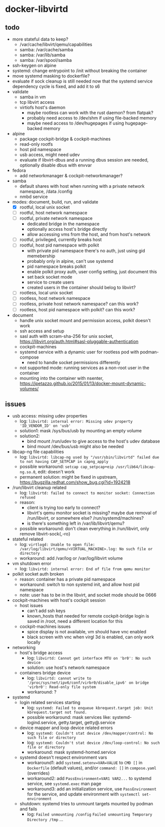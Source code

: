 # docker-libvirtd

## todo
* more stateful data to keep?
  * /var/cache/libvirt/qemu/capabilities
  * samba: /var/cache/samba
  * samba: /var/lib/samba
  * samba: /var/spool/samba
* ssh-keygen on alpine
* systemd: change entrypoint to /init without breaking the container
* move systemd masking to dockerfile?
* evaluate if sock cleanup is still needed now that the systemd service dependency cycle is fixed, and add it to s6
* validate
  * samba in vm
  * tcp libvirt access
  * virtiofs host's daemon
    * maybe rootless can work with the rust daemon? from flatpak?
    * probably need access to /dev/shm if using file-backed memory
    * maybe need access to /dev/hugepages if using hugepage-backed memory
* alpine
  * package cockpit-bridge & cockpit-machines
  * read-only rootfs
  * host pid namespace
  * usb access, might need udev
  * evaluate if libvirt-dbus and a running dbus session are needed, optionally disable dbus with envvar
* fedora
  * add networkmanager & cockpit-networkmanager?
* samba
  * default shares with host when running with a private network namespace, /data /config
  * nmbd service
* modes: document, build, run, and validate
  * [x] rootful, local unix socket
  * [ ] rootful, host network namespace
  * [ ] rootful, private network namespace
    * dedicated bridge in the namespace
    * optionally access host's bridge directly
    * allow accessing vms from the host, and from host's network
  * [ ] rootful, privileged, currently breaks host
  * [ ] rootful, host pid namespace with polkit
    * with private pid namespace there's no auth, just using gid memebership
    * probably only in alpine, can't use systemd
    * pid namespace breaks polkit
    * enable polkit proxy auth, user config setting, just document this
    * set back socket mode
    * service to create users
    * created users in the container should belog to libvirt?
  * [ ] rootless, local unix socket
  * [ ] rootless, host network namespace
  * [ ] rootless, private host network namespace? can this work?
  * [ ] rootless, host pid namespace with polkit? can this work?
* document
  * handle unix socket mount and permission access, polkit doesn't work
  * ssh access and setup
  * sasl auth with scram-sha-256 for unix socket, https://libvirt.org/auth.html#sasl-pluggable-authentication
  * cockpit-machines
  * systemd service with a dynamic user for rootless pod with podman-compose
    * need to handle socket permissions differently
  * not supported mode: running services as a non-root user in the container
  * mounting into the container with nsenter, https://jpetazzo.github.io/2015/01/13/docker-mount-dynamic-volumes/

## issues
* usb access: missing udev properties
  * log: `libvirtd: internal error: Missing udev property 'ID_VENDOR_ID' on 'usb'`
  * solution1: mask /sys/bus/usb by mounting an empty volume
  * solution2:
    * bind mount /run/udev to give access to the host's udev database
    * bind mount /dev/bus/usb might also be needed
* libcap-ng file capabilities
  * log: `libvirtd: libcap-ng used by "/usr/sbin/libvirtd" failed due to not having CAP_SETPCAP in capng_apply`
  * possible workaround: `setcap cap_setpcap+eip /usr/lib64/libcap-ng.so.0`, edit: doesn't work
  * permanent solution: might be fixed in upstream, https://bugzilla.redhat.com/show_bug.cgi?id=1924218
* /run/libvirt cleanup related
  * log: `libvirtd: failed to connect to monitor socket: Connection refused`
  * reason:
    * client is trying too early to connect?
    * libvirt's qemu monitor socket is missing? maybe due removal of /run/libvirt, or somewhere else? /run/systemd/machines?
    * is there's something left in /var/lib/libvirt/qemu?
  * possible workaround: don't clean everything in /run/libvirt, only remove libvirt-sock{,-ro}
* stateful related
  * log: `virtlogd: Unable to open file: /var/log/libvirt/qemu/<VIRTUAL_MACHINE>.log: No such file or directory`
  * workaround: add /var/log or /var/log/libvirt volume
* vm shutdown error
  * log: `libvirtd: internal error: End of file from qemu monitor`
* polkit socket auth broken
  * reason: container has a private pid namespace
  * workaround: switch to non systemd init, and allow host pid namespace
  * note: user has to be in the libvirt, and socket mode should be 0666
* cockpit-machines with host's cockpit session
  * host issues
    * can't add ssh keys
    * known_hosts that needed for remote cockpit-bridge login is saved in /root, need a different location for this
  * cockpit-machines issues
    * spice display is not available, vm should have vnc enabled
    * black screen with vnc when virgl 3d is enabled, can only work locally
* networking
  * host's bridge access
    * log: `libvirtd: Cannot get interface MTU on 'br0': No such device`
    * solution: use host's network namespace
  * containers bridge device
    * log: `libvirtd: cannot write to '/proc/sys/net/ipv6/conf/virbr0/disable_ipv6' on bridge 'virbr0': Read-only file system`
    * workaround: ?
* systemd
  * login related services starting
    * log: `systemd: Failed to enqueue kbrequest.target job: Unit kbrequest.target not found.`
    * possible workaround: mask services like: systemd-logind.service, getty.target, getty@.service
  * device mapper and loop device related errors
    * log: `systemd: Couldn't stat device /dev/mapper/control: No such file or directory`
    * log: `systemd: Couldn't stat device /dev/loop-control: No such file or directory`
    * workaround: mask systemd-homed.service
  * systemd doesn't respect environment vars
    * workaround1: add `systemd.setenv=VAR=VALUE` to `CMD []` in `Dockerfile` (default values), and/or `command: []` in `compose.yaml` (overrides)
    * workaround2: add `PassEnvironment=VAR1 VAR2...` to systemd service, see `systemd.exec` man page
    * workaround3: add an initialization service, use `PassEnvironment` for the service, and update environment with `systemctl set-environment`
  * shutdown: systemd tries to unmount targets mounted by podman and fails
    * log: `Failed unmounting /config` `Failed unmounting Temporary Directory /tmp` ...
